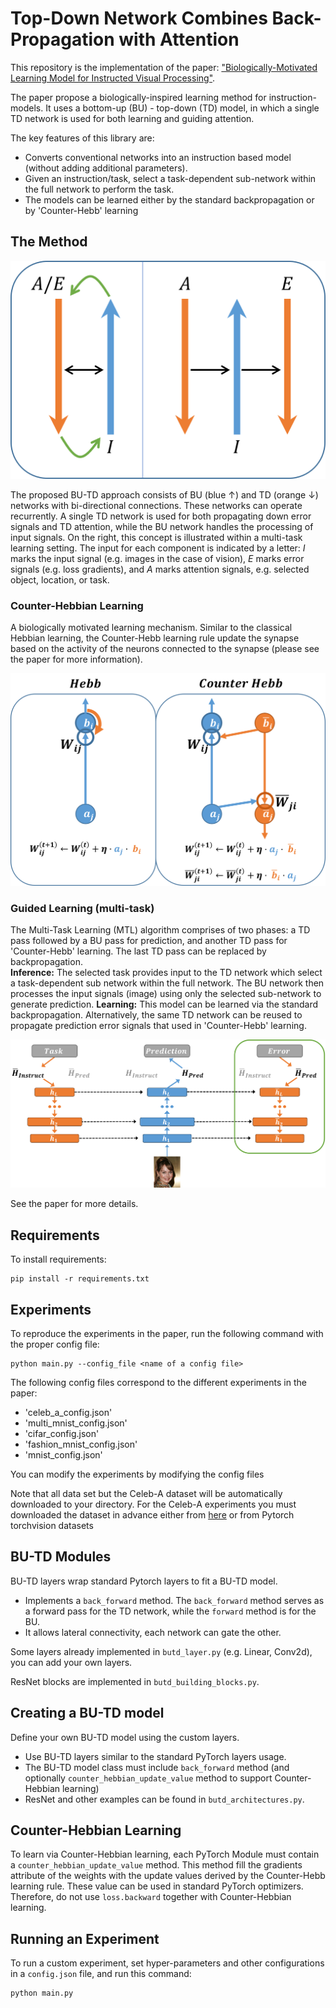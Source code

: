 
# Top-Down Network Combines Back-Propagation with Attention

This repository is the implementation of the paper: ["Biologically-Motivated Learning Model for Instructed Visual Processing"](https://arxiv.org/abs/2306.02415).

The paper propose a biologically-inspired learning method for instruction-models. It uses a bottom-up (BU) - top-down (TD) model, in which a single TD network is used for both learning and guiding attention.

[//]: # (The key contributions of the paper are:)

[//]: # (* Propose a biologically motivated learning model for instructed models. )

[//]: # (* Propose a novel top-down mechanism that combines learning from error signals with guiding top-down attention.)

[//]: # (* Extending earlier work, offering a new step toward a more biologically plausible learning model. )

[//]: # (* suggest a Counter-Hebb learning procedure &#40;synaptic modification&#41; that can perform the exact backpropagation. )

[//]: # (* Present a novel biologically-inspired MTL algorithm that dynamically creates unique task-dependent sub-networks within conventional networks. )

The key features of this library are:
* Converts conventional networks into an instruction based model (without adding additional parameters). 
* Given an instruction/task, select a task-dependent sub-network within the full network to perform the task. 
* The models can be learned either by the standard backpropagation or by 'Counter-Hebb' learning

## The Method

![BU-TD Approach](/figs/top_down_processing.png)

The proposed BU-TD approach consists of BU (blue $\uparrow$) and TD (orange $\downarrow$) networks with bi-directional connections. These networks can operate recurrently. A single TD network is used for both propagating down error signals and TD attention, while the BU network handles the processing of input signals. On the right, this concept is illustrated within a multi-task learning setting. 
The input for each component is indicated by a letter: $I$ marks the input signal (e.g. images in the case of vision), $E$ marks error signals (e.g. loss gradients), and $A$ marks attention signals, e.g. selected object, location, or task. 


### Counter-Hebbian Learning
A biologically motivated learning mechanism. Similar to the classical Hebbian learning, the Counter-Hebb learning rule update the synapse based on the activity of the neurons connected to the synapse (please see the paper for more information).

![CH learning](/figs/update_rule.png)

### Guided Learning (multi-task)
The Multi-Task Learning (MTL) algorithm comprises of two phases: a TD pass followed by a BU pass for prediction, and another TD pass for 'Counter-Hebb' learning. The last TD pass can be replaced by backpropagation.  
**Inference:**
The selected task provides input to the TD network which select a task-dependent sub network within the full network. The BU network then processes the input signals (image) using only the selected sub-network to generate prediction.
**Learning:**
This model can be learned via the standard backpropagation.
Alternatively, the same TD network can be reused to propagate prediction error signals that used in 'Counter-Hebb' learning.

![MTL](/figs/MTL_schematic.png)

See the paper for more details.


## Requirements

To install requirements:

```setup
pip install -r requirements.txt
```

## Experiments

To reproduce the experiments in the paper, run the following command with the proper config file:

```train
python main.py --config_file <name of a config file> 
```

The following config files correspond to the different experiments in the paper:
* 'celeb_a_config.json'
* 'multi_mnist_config.json'
* 'cifar_config.json'
* 'fashion_mnist_config.json'
* 'mnist_config.json'

You can modify the experiments by modifying the config files 

Note that all data set but the Celeb-A dataset will be automatically downloaded to your directory. 
For the Celeb-A experiments you must downloaded the dataset in advance either from [here](https://mmlab.ie.cuhk.edu.hk/projects/CelebA.html) or from Pytorch torchvision datasets

## BU-TD Modules

BU-TD layers wrap standard Pytorch layers to fit a BU-TD model. 
*   Implements a `back_forward` method. The `back_forward` method serves as a forward pass for the TD network, while the `forward` method is for the BU.
*   It allows lateral connectivity, each network can gate the other. 

Some layers already implemented in `butd_layer.py` (e.g. Linear, Conv2d), you can add your own layers. 

ResNet blocks are implemented in `butd_building_blocks.py`.  

## Creating a BU-TD model

Define your own BU-TD model using the custom layers.
*   Use BU-TD layers similar to the standard PyTorch layers usage. 
*   The BU-TD model class must include `back_forward` method (and optionally `counter_hebbian_update_value` method to support Counter-Hebbian learning)
*   ResNet and other examples can be found in `butd_architectures.py`.
    
## Counter-Hebbian Learning

To learn via Counter-Hebbian learning, each PyTorch Module must contain a `counter_hebbian_update_value` method. 
This method fill the gradients attribute of the weights with the update values derived by the Counter-Hebb learning rule. 
These value can be used in standard PyTorch optimizers. 
Therefore, do not use `loss.backward` together with Counter-Hebbian learning.   

## Running an Experiment

To run a custom experiment, set hyper-parameters and other configurations in a `config.json` file, and run this command:  

```run
python main.py
```
